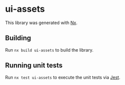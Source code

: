 # ui-assets

This library was generated with [Nx](https://nx.dev).

## Building

Run `nx build ui-assets` to build the library.

## Running unit tests

Run `nx test ui-assets` to execute the unit tests via [Jest](https://jestjs.io).
